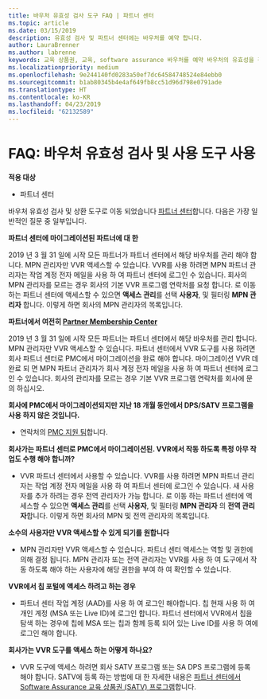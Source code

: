 ```yaml
---
title: 바우처 유효성 검사 도구 FAQ | 파트너 센터
ms.topic: article
ms.date: 03/15/2019
description: 유효성 검사 및 파트너 센터에는 바우처를 예약 합니다.
author: LauraBrenner
ms.author: labrenne
keywords: 교육 상품권, 교육, software assurance 바우처를 예약 바우처의 유효성을 검사합니다
ms.localizationpriority: medium
ms.openlocfilehash: 9e244140fd0283a50ef7dc64584748524e84ebb0
ms.sourcegitcommit: b1ab80345b4e4af649fb8cc51d96d798e0791ade
ms.translationtype: HT
ms.contentlocale: ko-KR
ms.lasthandoff: 04/23/2019
ms.locfileid: "62132589"
---
```

# <a name="faq-using-the-voucher-validation-and-redemption-tool"></a>FAQ: 바우처 유효성 검사 및 사용 도구 사용 

**적용 대상**

- 파트너 센터

바우처 유효성 검사 및 상환 도구로 이동 되었습니다 [파트너 센터](https://partner.microsoft.com/en-us/pcv/dashboard/overview)합니다. 다음은 가장 일반적인 질문 중 일부입니다. 

**파트너 센터에 마이그레이션된 파트너에 대 한**

 2019 년 3 월 31 일에 시작 모든 파트너가 파트너 센터에서 해당 바우처를 관리 해야 합니다. MPN 관리자만 VVR 액세스할 수 있습니다. VVR를 사용 하려면 MPN 파트너 관리자는 작업 계정 전자 메일을 사용 하 여 파트너 센터에 로그인 수 있습니다. 회사의 MPN 관리자를 모르는 경우 회사의 기본 VVR 프로그램 연락처를 요청 합니다.  로 이동 하는 파트너 센터에 액세스할 수 있으면 **액세스 관리**를 선택 **사용자**, 및 필터링 **MPN 관리자** 합니다. 이렇게 하면 회사의 MPN 관리자의 목록입니다.  

**파트너에서 여전히 [Partner Membership Center](https://partner.microsoft.com/)**

2019 년 3 월 31 일에 시작 모든 파트너는 파트너 센터에서 해당 바우처를 관리 합니다. MPN 관리자만 VVR 액세스할 수 있습니다. 파트너 센터에서 VVR 도구를 사용 하려면 회사 파트너 센터로 PMC에서 마이그레이션을 완료 해야 합니다. 마이그레이션 VVR 데 완료 되 면 MPN 파트너 관리자가 회사 계정 전자 메일을 사용 하 여 파트너 센터에 로그인 수 있습니다. 회사의 관리자를 모르는 경우 기본 VVR 프로그램 연락처를 회사에 문의 하십시오.  


**회사에 PMC에서 마이그레이션되지만 지난 18 개월 동안에서 DPS/SATV 프로그램을 사용 하지 않은 것입니다.**

- 연락처의 [PMC 지원 팀](mailto:proghelp@microsoft.com)합니다. 


**회사가는 파트너 센터로 PMC에서 마이그레이션된. VVR에서 작동 하도록 특정 아무 작업도 수행 해야 합니까?** 

- VVR 파트너 센터에서 사용할 수 있습니다.  VVR를 사용 하려면 MPN 파트너 관리자는 작업 계정 전자 메일을 사용 하 여 파트너 센터에 로그인 수 있습니다. 새 사용자를 추가 하려는 경우 전역 관리자가 가능 합니다. 로 이동 하는 파트너 센터에 액세스할 수 있으면 **액세스 관리**를 선택 **사용자**, 및 필터링 **MPN 관리자** 의 **전역 관리자**합니다. 이렇게 하면 회사의 MPN 및 전역 관리자의 목록입니다.  

**소수의 사용자만 VVR 액세스할 수 있게 되기를 원합니다**

- MPN 관리자만 VVR 액세스할 수 있습니다. 파트너 센터 액세스는 역할 및 권한에 의해 결정 됩니다. MPN 관리자 또는 전역 관리자는 VVR를 사용 하 여 도구에서 작동 하도록 해야 하는 사용자에 해당 권한을 부여 하 여 확인할 수 있습니다.

**VVR에서 칩 포털에 액세스 하려고 하는 경우**

- 파트너 센터 작업 계정 (AAD)를 사용 하 여 로그인 해야합니다.  칩 현재 사용 하 여 개인 계정 (MSA 또는 Live ID)에 로그인 합니다.  파트너 센터에서 VVR에서 칩을 탐색 하는 경우에 칩에 MSA 또는 칩과 함께 등록 되어 있는 Live ID를 사용 하 여에 로그인 해야 합니다.

**회사가는 VVR 도구를 액세스 하는 어떻게 하나요?**

- VVR 도구에 액세스 하려면 회사 SATV 프로그램 또는 SA DPS 프로그램에 등록 해야 합니다.
SATV에 등록 하는 방법에 대 한 자세한 내용은 [파트너 센터에서 Software Assurance 교육 상품권 (SATV) 프로그램](software-assurance-satv.md)합니다.
 <!--
For information on how to enroll in Software Assurance DPS programs, read [Software Assurance programs in Partner Center](software-assurance-dps.md).-->